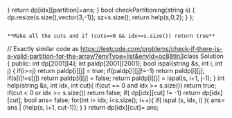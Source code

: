 }
return dp[idx][partition]=ans;
}
bool checkPartitioning(string s) {
dp.resize(s.size(),vector<int>(3,-1));
sz=s.size();
return help(s,0,2);
}
};
```
​
**Make all the cuts and if (cuts==0 && idx>=s.size()) return true**
```
// Exactly similar code as https://leetcode.com/problems/check-if-there-is-a-valid-partition-for-the-array/?envType=list&envId=oc88tln3
​
class Solution {
public:
int dp[2001][4];
int paldp[2001][2001];
bool ispal(string &s, int i, int j)
{
if(i>=j) return paldp[i][j] = true;
if(paldp[i][j]!=-1) return paldp[i][j];
if(s[i]!=s[j]) return paldp[i][j] = false;
return paldp[i][j] = ispal(s, i+1, j-1);
}
int help(string &s, int idx, int cut){
if(cut == 0 and idx >= s.size()) return true;
if(cut < 0 or idx >= s.size()) return false;
if( dp[idx][cut] != -1) return dp[idx][cut];
bool ans= false;
for(int i= idx; i<s.size(); i++){
if( ispal (s, idx, i) ){
ans= ans | (help(s, i+1, cut-1));
}
}
return dp[idx][cut]= ans;